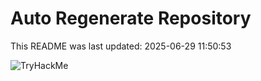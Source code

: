 # Auto Regenerate Repository

This README was last updated: 2025-06-29 11:50:53

 ![TryHackMe](https://tryhackme.com/badge/533634)
